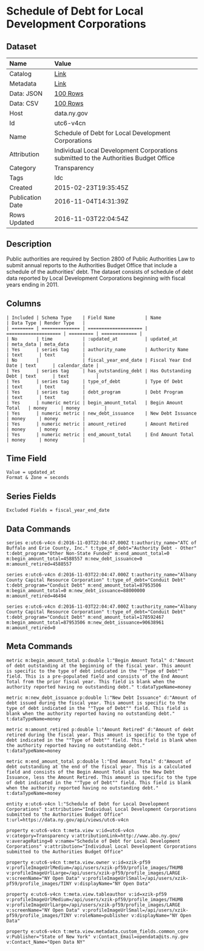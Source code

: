 # Schedule of Debt for Local Development Corporations

## Dataset

| Name | Value |
| :--- | :---- |
| Catalog | [Link](https://catalog.data.gov/dataset/schedule-of-debt-for-local-development-corporations) |
| Metadata | [Link](https://data.ny.gov/api/views/utc6-v4cn) |
| Data: JSON | [100 Rows](https://data.ny.gov/api/views/utc6-v4cn/rows.json?max_rows=100) |
| Data: CSV | [100 Rows](https://data.ny.gov/api/views/utc6-v4cn/rows.csv?max_rows=100) |
| Host | data.ny.gov |
| Id | utc6-v4cn |
| Name | Schedule of Debt for Local Development Corporations |
| Attribution | Individual Local Development Corporations submitted to the Authorities Budget Office |
| Category | Transparency |
| Tags | ldc |
| Created | 2015-02-23T19:35:45Z |
| Publication Date | 2016-11-04T14:31:39Z |
| Rows Updated | 2016-11-03T22:04:54Z |

## Description

Public authorities are required by Section 2800 of Public Authorities Law to submit annual reports to the Authorities Budget Office that include a schedule of the authorities’ debt.  The dataset consists of schedule of debt data reported by Local Development Corporations beginning with fiscal years ending in 2011.

## Columns

```ls
| Included | Schema Type    | Field Name           | Name                 | Data Type | Render Type   |
| ======== | ============== | ==================== | ==================== | ========= | ============= |
| No       | time           | :updated_at          | updated_at           | meta_data | meta_data     |
| Yes      | series tag     | authority_name       | Authority Name       | text      | text          |
| No       |                | fiscal_year_end_date | Fiscal Year End Date | text      | calendar_date |
| Yes      | series tag     | has_outstanding_debt | Has Outstanding Debt | text      | text          |
| Yes      | series tag     | type_of_debt         | Type Of Debt         | text      | text          |
| Yes      | series tag     | debt_program         | Debt Program         | text      | text          |
| Yes      | numeric metric | begin_amount_total   | Begin Amount Total   | money     | money         |
| Yes      | numeric metric | new_debt_issuance    | New Debt Issuance    | money     | money         |
| Yes      | numeric metric | amount_retired       | Amount Retired       | money     | money         |
| Yes      | numeric metric | end_amount_total     | End Amount Total     | money     | money         |
```

## Time Field

```ls
Value = updated_at
Format & Zone = seconds
```

## Series Fields

```ls
Excluded Fields = fiscal_year_end_date
```

## Data Commands

```ls
series e:utc6-v4cn d:2016-11-03T22:04:47.000Z t:authority_name="ATC of Buffalo and Erie County, Inc." t:type_of_debt="Authority Debt - Other" t:debt_program="Other Non-State Funded" m:end_amount_total=0 m:begin_amount_total=4588557 m:new_debt_issuance=0 m:amount_retired=4588557

series e:utc6-v4cn d:2016-11-03T22:04:47.000Z t:authority_name="Albany County Capital Resource Corporation" t:type_of_debt="Conduit Debt" t:debt_program="Conduit Debt" m:end_amount_total=87953506 m:begin_amount_total=0 m:new_debt_issuance=88000000 m:amount_retired=46494

series e:utc6-v4cn d:2016-11-03T22:04:47.000Z t:authority_name="Albany County Capital Resource Corporation" t:type_of_debt="Conduit Debt" t:debt_program="Conduit Debt" m:end_amount_total=178592467 m:begin_amount_total=87953506 m:new_debt_issuance=90638961 m:amount_retired=0
```

## Meta Commands

```ls
metric m:begin_amount_total p:double l:"Begin Amount Total" d:"Amount of debt outstanding at the beginning of the fiscal year. This amount is specific to the type of debt indicated in the ""Type of Debt"" field. This is a pre-populated field and consists of the End Amount Total from the prior fiscal year. This field is blank when the authority reported having no outstanding debt." t:dataTypeName=money

metric m:new_debt_issuance p:double l:"New Debt Issuance" d:"Amount of debt issued during the fiscal year. This amount is specific to the type of debt indicated in the ""Type of Debt"" field. This field is blank when the authority reported having no outstanding debt." t:dataTypeName=money

metric m:amount_retired p:double l:"Amount Retired" d:"Amount of debt retired during the fiscal year. This amount is specific to the type of debt indicated in the ""Type of Debt"" field. This field is blank when the authority reported having no outstanding debt." t:dataTypeName=money

metric m:end_amount_total p:double l:"End Amount Total" d:"Amount of debt outstanding at the end of the fiscal year. This is a calculated field and consists of the Begin Amount Total plus the New Debt Issuance, less the Amount Retired. This amount is specific to the type of debt indicated in the ""Type of Debt"" field. This field is blank when the authority reported having no outstanding debt." t:dataTypeName=money

entity e:utc6-v4cn l:"Schedule of Debt for Local Development Corporations" t:attribution="Individual Local Development Corporations submitted to the Authorities Budget Office" t:url=https://data.ny.gov/api/views/utc6-v4cn

property e:utc6-v4cn t:meta.view v:id=utc6-v4cn v:category=Transparency v:attributionLink=http://www.abo.ny.gov/ v:averageRating=0 v:name="Schedule of Debt for Local Development Corporations" v:attribution="Individual Local Development Corporations submitted to the Authorities Budget Office"

property e:utc6-v4cn t:meta.view.owner v:id=xzik-pf59 v:profileImageUrlMedium=/api/users/xzik-pf59/profile_images/THUMB v:profileImageUrlLarge=/api/users/xzik-pf59/profile_images/LARGE v:screenName="NY Open Data" v:profileImageUrlSmall=/api/users/xzik-pf59/profile_images/TINY v:displayName="NY Open Data"

property e:utc6-v4cn t:meta.view.tableauthor v:id=xzik-pf59 v:profileImageUrlMedium=/api/users/xzik-pf59/profile_images/THUMB v:profileImageUrlLarge=/api/users/xzik-pf59/profile_images/LARGE v:screenName="NY Open Data" v:profileImageUrlSmall=/api/users/xzik-pf59/profile_images/TINY v:roleName=publisher v:displayName="NY Open Data"

property e:utc6-v4cn t:meta.view.metadata.custom_fields.common_core v:Publisher="State of New York" v:Contact_Email=opendata@its.ny.gov v:Contact_Name="Open Data NY"
```